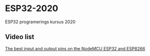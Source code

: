 # ESP32-2020
ESP32 programerings kursus 2020


## Video list
[The best input and output pins on the NodeMCU ESP32 and ESP8266](https://www.youtube.com/watch?v=c0tMGlJVmkw)
